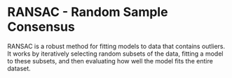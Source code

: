# RANSAC - Random Sample Consensus

RANSAC is a robust method for fitting models to data that contains outliers. It works by iteratively selecting random subsets of the data, fitting a model to these subsets, and then evaluating how well the model fits the entire dataset.
